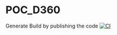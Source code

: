 # POC_D360
Generate Build by publishing the code
[![CI](https://github.com/ManojGunupudi/POC_D360/actions/workflows/git_actions.yaml/badge.svg)](https://github.com/ManojGunupudi/POC_D360/actions/workflows/git_actions.yaml)
